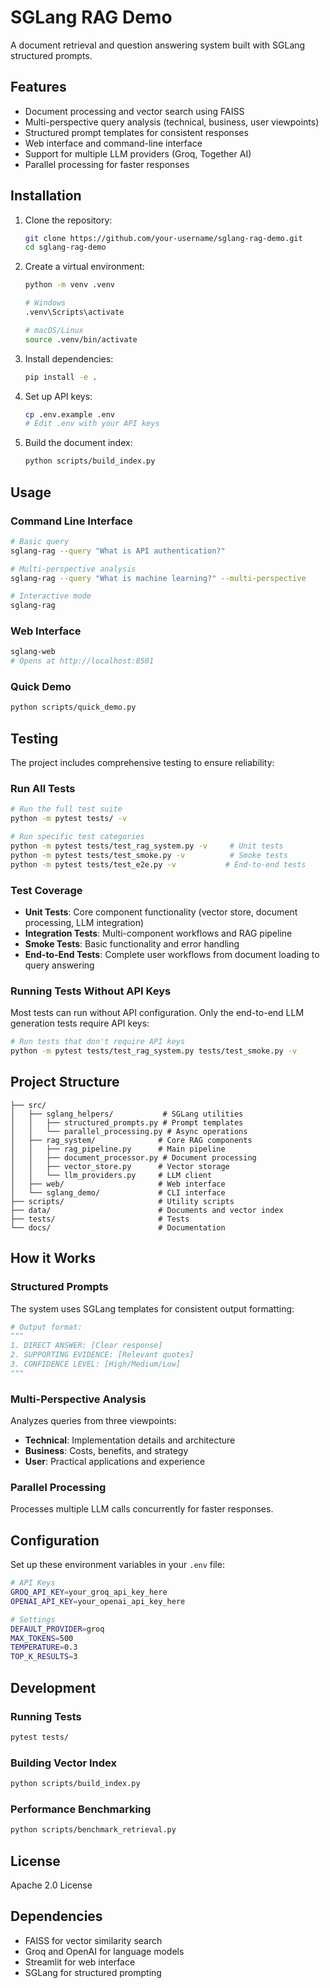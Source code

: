 # SGLang RAG Demo

A document retrieval and question answering system built with SGLang structured prompts.

## Features

- Document processing and vector search using FAISS
- Multi-perspective query analysis (technical, business, user viewpoints)
- Structured prompt templates for consistent responses
- Web interface and command-line interface
- Support for multiple LLM providers (Groq, Together AI)
- Parallel processing for faster responses

## Installation

1. Clone the repository:
   ```bash
   git clone https://github.com/your-username/sglang-rag-demo.git
   cd sglang-rag-demo
   ```

2. Create a virtual environment:
   ```bash
   python -m venv .venv
   
   # Windows
   .venv\Scripts\activate
   
   # macOS/Linux
   source .venv/bin/activate
   ```

3. Install dependencies:
   ```bash
   pip install -e .
   ```

4. Set up API keys:
   ```bash
   cp .env.example .env
   # Edit .env with your API keys
   ```

5. Build the document index:
   ```bash
   python scripts/build_index.py
   ```

## Usage

### Command Line Interface

```bash
# Basic query
sglang-rag --query "What is API authentication?"

# Multi-perspective analysis
sglang-rag --query "What is machine learning?" --multi-perspective

# Interactive mode
sglang-rag
```

### Web Interface

```bash
sglang-web
# Opens at http://localhost:8501
```

### Quick Demo

```bash
python scripts/quick_demo.py
```

## Testing

The project includes comprehensive testing to ensure reliability:

### Run All Tests

```bash
# Run the full test suite
python -m pytest tests/ -v

# Run specific test categories
python -m pytest tests/test_rag_system.py -v     # Unit tests
python -m pytest tests/test_smoke.py -v          # Smoke tests
python -m pytest tests/test_e2e.py -v           # End-to-end tests
```

### Test Coverage

- **Unit Tests**: Core component functionality (vector store, document processing, LLM integration)
- **Integration Tests**: Multi-component workflows and RAG pipeline
- **Smoke Tests**: Basic functionality and error handling
- **End-to-End Tests**: Complete user workflows from document loading to query answering

### Running Tests Without API Keys

Most tests can run without API configuration. Only the end-to-end LLM generation tests require API keys:

```bash
# Run tests that don't require API keys
python -m pytest tests/test_rag_system.py tests/test_smoke.py -v
```

## Project Structure

```
├── src/
│   ├── sglang_helpers/           # SGLang utilities
│   │   ├── structured_prompts.py # Prompt templates
│   │   └── parallel_processing.py # Async operations
│   ├── rag_system/              # Core RAG components
│   │   ├── rag_pipeline.py      # Main pipeline
│   │   ├── document_processor.py # Document processing
│   │   ├── vector_store.py      # Vector storage
│   │   └── llm_providers.py     # LLM client
│   ├── web/                     # Web interface
│   └── sglang_demo/             # CLI interface
├── scripts/                     # Utility scripts
├── data/                        # Documents and vector index
├── tests/                       # Tests
└── docs/                        # Documentation
```

## How it Works

### Structured Prompts

The system uses SGLang templates for consistent output formatting:

```python
# Output format:
"""
1. DIRECT ANSWER: [Clear response]
2. SUPPORTING EVIDENCE: [Relevant quotes]
3. CONFIDENCE LEVEL: [High/Medium/Low]
"""
```

### Multi-Perspective Analysis

Analyzes queries from three viewpoints:
- **Technical**: Implementation details and architecture
- **Business**: Costs, benefits, and strategy
- **User**: Practical applications and experience

### Parallel Processing

Processes multiple LLM calls concurrently for faster responses.

## Configuration

Set up these environment variables in your `.env` file:

```bash
# API Keys
GROQ_API_KEY=your_groq_api_key_here
OPENAI_API_KEY=your_openai_api_key_here

# Settings
DEFAULT_PROVIDER=groq
MAX_TOKENS=500
TEMPERATURE=0.3
TOP_K_RESULTS=3
```

## Development

### Running Tests

```bash
pytest tests/
```

### Building Vector Index

```bash
python scripts/build_index.py
```

### Performance Benchmarking

```bash
python scripts/benchmark_retrieval.py
```

## License

Apache 2.0 License

## Dependencies

- FAISS for vector similarity search
- Groq and OpenAI for language models
- Streamlit for web interface
- SGLang for structured prompting
